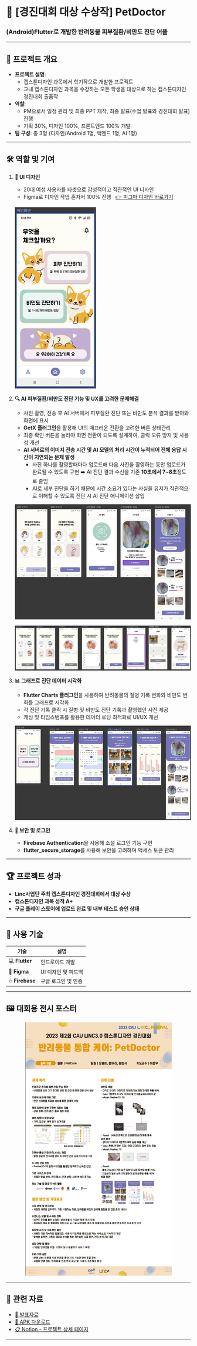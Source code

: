 # 🐾 [경진대회 대상 수상작] PetDoctor
### (Android)Flutter로 개발한 반려동물 피부질환/비만도 진단 어플

---

## 📑 프로젝트 개요
- **프로젝트 설명**: 
  - 캡스톤디자인 과목에서 학기작으로 개발한 프로젝트
  - 교내 캡스톤디자인 과목을 수강하는 모든 학생을 대상으로 하는 캡스톤디자인경진대회 출품작
- **역할**: 
  - PM으로서 일정 관리 및 최종 PPT 제작, 최종 발표(수업 발표와 경진대회 발표) 진행
  - 기획 30%, 디자인 100%, 프론트엔드 100% 개발
- **팀 구성**: 총 3명 (디자인/Android 1명, 백엔드 1명, AI 1명)

---

## 🛠️ 역할 및 기여
1. **🎨 UI 디자인**
   - 20대 여성 사용자를 타겟으로 감성적이고 직관적인 UI 디자인
   - Figma로 디자인 작업 혼자서 100% 진행
     &nbsp;&nbsp;[👉 피그마 디자인 바로가기](https://www.figma.com/design/3AAVLJigfm1lqYiol0oYUg/Prototype?node-id=0-1&t=3AJcZEEdbC8ajIM0-1)

   ![메인화면](./petdoctor1.png)

2. **🔍 AI 피부질환/비만도 진단 기능 및 UX를 고려한 문제해결**
   - 사진 촬영, 전송 후 AI 서버에서 피부질환 진단 또는 비만도 분석 결과를 받아와 화면에 표시
   - **GetX 플러그인**을 활용해 UI의 매끄러운 전환을 고려한 버튼 상태관리
   - 최종 확인 버튼을 눌러야 화면 전환이 되도록 설계하여, 클릭 오류 방지 및 사용성 개선
   - **AI 서버로의 이미지 전송 시간 및 AI 모델의 처리 시간이 누적되어 전체 응답 시간이 지연되는 문제 발생**
     - 사진 하나를 촬영할때마다 업로드해 다음 사진을 촬영하는 동안 업로드가 완료될 수 있도록 구현
       ➡️ AI 진단 결과 수신을 기존 **10초에서 7~8초**정도로 줄임
     - AI로 세부 진단을 하기 때문에 시간 소요가 있다는 사실을 유저가 직관적으로 이해할 수 있도록 진단 시 AI 진단 애니메이션 삽입

   ![AI 피부질환 진단 화면](./petdoctor2.png)
   
   ![AI 비만도 진단 화면](./petdoctor4.png)

3. **📊 그래프로 진단 데이터 시각화**
   - **Flutter Charts 플러그인**을 사용하여 반려동물의 질병 기록 변화와 비만도 변화를 그래프로 시각화
   - 각 진단 기록 클릭 시 질병 및 비만도 진단 기록과 촬영했던 사진 제공
   - 캐싱 및 타임스탬프를 활용한 데이터 로딩 최적화로 UI/UX 개선

   ![진단 데이터 시각화 화면](./petdoctor3.png)

4. **🔐 보안 및 로그인**
   - **Firebase Authentication**을 사용해 소셜 로그인 기능 구현
   - **flutter_secure_storage**를 사용해 보안을 고려하며 액세스 토큰 관리

---

## 🏆 프로젝트 성과
- **Linc사업단 주최 캡스톤디자인 경진대회에서 대상 수상**
- **캡스톤디자인 과목 성적 A+**
- **구글 플레이 스토어에 업로드 완료 및 내부 테스트 승인 상태**

---

## 🧰 사용 기술
| **기술**              | **설명**                           |
|----------------------|-----------------------------------|
| 💻 **Flutter**        | 안드로이드 개발          |
| 🎨 **Figma**          | UI 디자인 및 피드백               |
| 🔥 **Firebase**       | 구글 로그인 및 인증                 |

---

## 🖼️ 대회용 전시 포스터

<div align="center">
   <img src="./petdoctorposter.png" alt="전시 자료" width="400"/>
</div>

---

## 📂 관련 자료

- [📄 발표자료](./petdoctorfinal.pdf)
- [📱 APK 다운로드](./petdoctorAPK.zip)
- [📋 Notion - 프로젝트 상세 페이지](https://moongbyeol.notion.site/Android-c0306505477045f58cd6bc1de413c44b)

---

